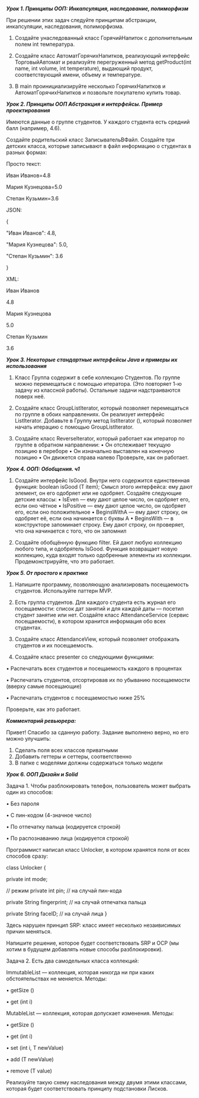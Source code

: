 ***Урок 1. Принципы ООП: Инкапсуляция, наследование, полиморфизм***

При решении этих задач следуйте принципам абстракции, инкапсуляции, наследования, полиморфизма.

1. Создайте унаследованный класс ГорячийНапиток с дополнительным полем int температура.

2. Создайте класс АвтоматГорячихНапитков, реализующий интерфейс ТорговыйАвтомат и реализуйте перегруженный метод getProduct(int name, int volume, int temperature), выдающий продукт, соответствующий имени, объему и температуре.

3. В main проинициализируйте несколько ГорячихНапитков и АвтоматГорячихНапитков и позвольте покупателю купить товар.


***Урок 2. Принципы ООП Абстракция и интерфейсы. Пример проектирования***

Имеются данные о группе студентов. У каждого студента есть средний балл (например, 4.6).

Создайте родительский класс ЗаписывательВФайл. Создайте три детских класса, которые записывают в файл информацию о студентах в разных формах:

Просто текст:

Иван Иванов=4.8

Мария Кузнецова=5.0

Степан Кузьмин=3.6

JSON:

{

"Иван Иванов": 4.8,

"Мария Кузнецова": 5.0,

"Степан Кузьмин": 3.6

}

XML:

<?xml version="1.0" encoding="utf-8" ?>

<students>

<student>

<name>Иван Иванов</name>

<grade>4.8</grade>

</student>

<student>

<name>Мария Кузнецова</name>

<grade>5.0</grade>

</student>

<student>

<name>Степан Кузьмин</name>

<grade>3.6</grade>

</student>

</students>


***Урок 3. Некоторые стандартные интерфейсы Java и примеры их использования***

1. Класс Группа содержит в себе коллекцию Студентов. По группе можно перемещаться с помощью итератора. (Это повторяет 1-ю задачу из классной работы). Остальные задачи надстраиваются поверх неё.

2. Создайте класс GroupListIterator, который позволяет перемещаться по группе в обоих направлениях. Он реализует интерфейс ListIterator<Student>.
Добавьте в Группу метод listIterator (), который позволяет начать итерацию с помощью GroupListIterator.

3. Создайте класс ReverseIterator, который работает как итератор по группе в обратном направлении:
• Он отслеживает текущую позицию в переборе
• Он изначально выставлен на конечную позицию
• Он движется справа налево
Проверьте, как он работает.


***Урок 4. ООП: Обобщения. ч1***

1. Создайте интерфейс IsGood<T>. Внутри него содержится единственная функция:
boolean isGood (T item);
Смысл этого интерфейса: ему дают элемент, он его одобряет или не одобряет.
Создайте следующие детские классы:
• IsEven — ему дают целое число, он одобряет его, если оно чётное
• IsPositive — ему дают целое число, он одобряет его, если оно положительное
• BeginsWithA — ему дают строку, он одобряет её, если она начинается с буквы A
• BeginsWith — в конструкторе запоминает строку. Ему дают строку, он проверяет, что она начинается с того, что он запомнил

2. Создайте обобщённую функцию filter. Ей дают любую коллекцию любого типа, и одобрятель IsGood.
Функция возвращает новую коллекцию, куда входят только одобренные элементы из коллекции.
Продемонстрируйте, что это работает.


***Урок 5. От простого к практике***

1. Напишите программу, позволяющую анализировать посещаемость студентов. Используйте паттерн MVP.

2. Есть группа студентов. Для каждого студента есть журнал его посещаемости: список дат занятий и для каждой даты — посетил студент занятие или нет. Создайте класс AttendanceService (сервис посещаемости), в котором хранится информация обо всех студентах.

3. Создайте класс AttendanceView, который позволяет отображать студентов и их посещаемость.

4. Создайте класс presenter со следующими функциями:

• Распечатать всех студентов и посещаемость каждого в процентах

• Распечатать студентов, отсортировав их по убыванию посещаемости (вверху самые посещающие)

• Распечатать студентов с посещаемостью ниже 25%

Проверьте, как это работает.


***Комментарий ревьюрера:***

Привет! Спасибо за сданную работу. Задание выполнено верно, но его можно улучшить:
1. Сделать поля всех классов приватными
2. Добавить геттеры и сеттеры, соответственно
3. В папке с моделями должны содержаться только модели


***Урок 6. ООП Дизайн и Solid***

Задача 1. Чтобы разблокировать телефон, пользователь может выбрать один из способов:

• Без пароля

• С пин-кодом (4-значное число)

• По отпечатку пальца (кодируется строкой)

• По распознаванию лица (кодируется строкой)

Программист написал класс Unlocker, в котором хранятся поля от всех способов сразу:

class Unlocker {

private int mode; 

// режим private int pin; // на случай пин-кода

private String fingerprint; // на случай отпечатка пальца

private String faceID; // на случай лица
}

Здесь нарушен принцип SRP: класс имеет несколько незаивисимых причин меняться.

Напишите решение, которое будет соответствовать SRP и OCP (мы хотим в будущем добавлять новые способы разблокировки).

Задача 2. Есть два самодельных класса коллекций:

ImmutableList<T> — коллекция, которая никогда ни при каких обстоятельствах не меняется. Методы:

• getSize ()

• get (int i)

MutableList<T> — коллекция, которая допускает изменения. Методы:

• getSize ()

• get (int i)

• set (int i, T newValue)

• add (T newValue)

• remove (T value)

Реализуйте такую схему наследования между двумя этими классами, которая будет соответствовать принципу подстановки Лисков.